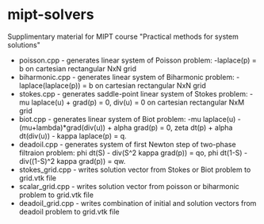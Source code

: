 # mipt-solvers
Supplimentary material for MIPT course "Practical methods for system solutions"

* poisson.cpp     - generates linear system of Poisson problem: -laplace(p) = b on cartesian rectangular NxN grid
* biharmonic.cpp  - generates linear system of Biharmonic problem: -laplace(laplace(p)) = b on cartesian rectangular NxN grid
* stokes.cpp      - generates saddle-point linear system of Stokes problem: -mu laplace(u) + grad(p) = 0, div(u) = 0 on cartesian rectangular NxM grid
* biot.cpp        - generates linear system of Biot problem: -mu laplace(u) - (mu+lambda)*grad(div(u)) + alpha grad(p) = 0, zeta dt(p) + alpha dt(div(u)) - kappa laplace(p) = q.
* deadoil.cpp     - generates system of first Newton step of two-phase filtraion problem: phi dt(S) - div(S^2 kappa grad(p)) = qo, phi dt(1-S) - div((1-S)^2 kappa grad(p)) = qw.
* stokes_grid.cpp - writes solution vector from Stokes or Biot problem to grid.vtk file
* scalar_grid.cpp - writes solution vector from poisson or biharmonic problem to grid.vtk file
* deadoil_grid.cpp - writes combination of initial and solution vectors from deadoil problem to grid.vtk file
